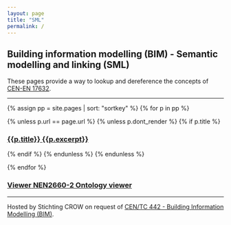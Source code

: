 ```yaml
---
layout: page
title: "SML"
permalink: /
---
```


## Building information modelling (BIM) - Semantic modelling and linking (SML)

These pages provide a way to lookup and dereference the concepts of 
<a href='-/downloads#standard' class='link dim underline-hover blue'>
CEN-EN 17632</a>.

***

{% assign pp = site.pages | sort: "sortkey" %}
{% for p in pp %}

{% unless p.url == page.url %}
{% unless p.dont_render %}
{% if p.title %}
<h3 class='f5 db mb4'>
<a
  class="link"
  href="{{ site.baseurl }}{{p.url | remove: '.html'}}">
  <span class='db black mb2'>{{p.title}}</span>
  <span class='dim underline-hover brand-dark-color f3'>{{p.excerpt}}</span>
</a>
</h3>

{% endif %}
{% endunless %}
{% endunless %}

{% endfor %}

<h3 class='f5 db mb4'>
<a
  class="link"
  href="https://nen2660.ontology-viewer.com/">
  <span class='db black mb2'>Viewer</span>
  <span class='dim underline-hover brand-dark-color f3'>NEN2660-2 Ontology viewer</span>
</a>
</h3>

***

Hosted by Stichting CROW on request of <a href='https://standards.cencenelec.eu/dyn/www/f?p=205:7:0::::FSP_ORG_ID:1991542&cs=100E563A3950D53807585F6A443ACB202' class='link dim underline-hover blue'>CEN/TC 442	- Building Information Modelling (BIM)</a>.